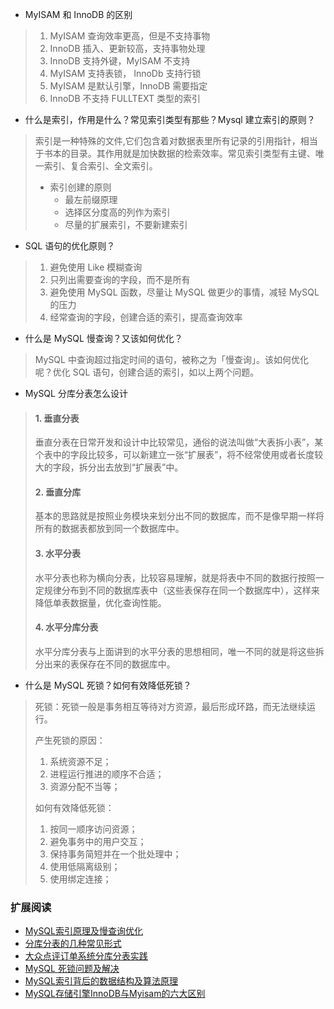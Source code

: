 - MyISAM 和 InnoDB 的区别

> 1. MyISAM 查询效率更高，但是不支持事物
> 2. InnoDB 插入、更新较高，支持事物处理
> 3. InnoDB 支持外键，MyISAM 不支持
> 4. MyISAM 支持表锁， InnoDb 支持行锁
> 5. MyISAM 是默认引擎，InnoDB 需要指定
> 6. InnoDB 不支持 FULLTEXT 类型的索引

- 什么是索引，作用是什么？常见索引类型有那些？Mysql 建立索引的原则？

> 索引是一种特殊的文件,它们包含着对数据表里所有记录的引用指针，相当于书本的目录。其作用就是加快数据的检索效率。常见索引类型有主键、唯一索引、复合索引、全文索引。
> 
> - 索引创建的原则
>   - 最左前缀原理
>   - 选择区分度高的列作为索引
>   - 尽量的扩展索引，不要新建索引

- SQL 语句的优化原则？

> 1. 避免使用 Like 模糊查询
> 2. 只列出需要查询的字段，而不是所有
> 3. 避免使用 MySQL 函数，尽量让 MySQL 做更少的事情，减轻 MySQL 的压力
> 4. 经常查询的字段，创建合适的索引，提高查询效率

- 什么是 MySQL 慢查询？又该如何优化？

> MySQL 中查询超过指定时间的语句，被称之为「慢查询」。该如何优化呢？优化 SQL 语句，创建合适的索引，如以上两个问题。

- MySQL 分库分表怎么设计

> #### 1. 垂直分表
> 
> 垂直分表在日常开发和设计中比较常见，通俗的说法叫做“大表拆小表”，某个表中的字段比较多，可以新建立一张“扩展表”，将不经常使用或者长度较大的字段，拆分出去放到“扩展表”中。
> 
> #### 2. 垂直分库
> 
> 基本的思路就是按照业务模块来划分出不同的数据库，而不是像早期一样将所有的数据表都放到同一个数据库中。  
> 
> #### 3. 水平分表
> 
> 水平分表也称为横向分表，比较容易理解，就是将表中不同的数据行按照一定规律分布到不同的数据库表中（这些表保存在同一个数据库中），这样来降低单表数据量，优化查询性能。 
> 
> #### 4. 水平分库分表
> 
> 水平分库分表与上面讲到的水平分表的思想相同，唯一不同的就是将这些拆分出来的表保存在不同的数据库中。

- 什么是 MySQL 死锁？如何有效降低死锁？

> 死锁：死锁一般是事务相互等待对方资源，最后形成环路，而无法继续运行。
> 
> 产生死锁的原因：
> 
> 1. 系统资源不足；
> 2. 进程运行推进的顺序不合适；
> 3. 资源分配不当等；
> 
> 如何有效降低死锁：
> 
> 1. 按同一顺序访问资源；
> 2. 避免事务中的用户交互；
> 3. 保持事务简短并在一个批处理中；
> 4. 使用低隔离级别；
> 5. 使用绑定连接；

### 扩展阅读

- [MySQL索引原理及慢查询优化](https://tech.meituan.com/mysql-index.html)
- [分库分表的几种常见形式](http://www.infoq.com/cn/articles/key-steps-and-likely-problems-of-split-table)
- [大众点评订单系统分库分表实践](https://tech.meituan.com/dianping_order_db_sharding.html)
- [MySQL 死锁问题及解决](http://onwise.xyz/2017/04/20/mysql-%E6%AD%BB%E9%94%81%E9%97%AE%E9%A2%98%E5%8F%8A%E8%A7%A3%E5%86%B3/)
- [MySQL索引背后的数据结构及算法原理](https://www.kancloud.cn/kancloud/theory-of-mysql-index/41846)
- [MySQL存储引擎InnoDB与Myisam的六大区别](https://my.oschina.net/junn/blog/183341)